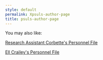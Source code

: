 ```yaml
---
style: default
permalink: Xpsuls-author-page
title: psuls-author-page
---
```

You may also like:

[Research Assistant Corbette's Personnel File](http://scp-wiki.net/salman-corbette-personnel-file)

[Ell Crailey's Personnel File](http://scp-wiki.net/ell-crailey-s-personnel-file)
